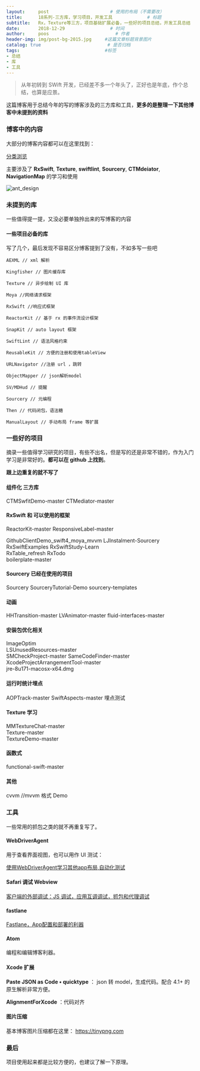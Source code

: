 ```yaml
---
layout:     post                       # 使用的布局（不需要改）
title:      18系列-三方库，学习项目，开发工具             # 标题
subtitle:   Rx，Texture等三方，项目基础扩展必备，一些好的项目总结，开发工具总结             #副标题
date:       2018-12-29                 # 时间
author:     poos                         # 作者
header-img: img/post-bg-2015.jpg     #这篇文章标题背景图片
catalog: true                         # 是否归档
tags:                                #标签
- 总结
- 库
- 工具
---
```


>  从年初转到 SWift 开发，已经差不多一个年头了，正好也是年底，作个总结，也算是应景。

这篇博客用于总结今年的写的博客涉及的三方库和工具，**更多的是整理一下其他博客中未提到的资料**

### 博客中的内容

 大部分的博客内容都可以在这里找到：

 [分类浏览](https://poos.github.io/tags)

主要涉及了 **RxSwift**,  **Texture**,  **swiftlint**,  **Sourcery**,  **CTMdeiator**,  **NavigationMap** 的学习和使用

 ![ant_design](https://poos.github.io/img/2018_poos_github_io.png)


### 未提到的库

一些值得提一提，又没必要单独拎出来的写博客的内容

#### 一些项目必备的库

写了几个，最后发现不容易区分博客提到了没有，不如多写一些吧

```
AEXML // xml 解析

Kingfisher // 图片缓存库

Texture // 异步绘制 UI 库

Moya //网络请求框架

RxSwift //响应式框架

ReactorKit // 基于 rx 的事件流设计框架

SnapKit // auto layout 框架

SwiftLint // 语法风格约束

ReusableKit // 方便的注册和使用tableView

URLNavigator //注册 url ，跳转

ObjectMapper // json解析model

SV/MDHud // 提醒

Sourcery // 元编程

Then // 代码闭包，语法糖

ManualLayout // 手动布局 frame 等扩展

```

### 一些好的项目

摘录一些值得学习研究的项目，有些不出名，但是写的还是非常不错的，作为入门学习是非常好的。**都可以在 github 上找到**。

**跟上边重复的就不写了**

#### 组件化 三方库

CTMSwfitDemo-master
CTMediator-master

#### RxSwift 和 可以使用的框架

ReactorKit-master
ResponsiveLabel-master  

GithubClientDemo_swift4_moya_mvvm
LJInstalment-Sourcery  
RxSwiftExamples
RxSwiftStudy-Learn  
RxTable_refresh
RxTodo  
boilerplate-master  


#### Sourcery  已经在使用的项目

Sourcery
SourceryTutorial-Demo
sourcery-templates

#### 动画

HHTransition-master
LVAnimator-master
fluid-interfaces-master

#### 安装包优化相关

ImageOptim  
LSUnusedResources-master  
SMCheckProject-master
SameCodeFinder-master
XcodeProjectArrangementTool-master  
jre-8u171-macosx-x64.dmg  

#### 运行时统计埋点

AOPTrack-master
SwiftAspects-master
埋点测试  

#### Texture 学习

MMTextureChat-master  
Texture-master  
TextureDemo-master  

#### 函数式

functional-swift-master

#### 其他
cvvm //mvvm 格式 Demo


### 工具

一些常用的抓包之类的就不再重复写了。


#### WebDriverAgent

用于查看界面视图，也可以用作 UI 测试：

[使用WebDriverAgent学习其他app布局,自动化测试](https://poos.github.io/2018/07/07/WebDriverAgent/)


#### Safari 调试 Webview

[客户端的外部调试：JS 调试，应用互调调试，抓包和代理调试](https://poos.github.io/2018/11/12/ProjectConnectTest/)


#### fastlane

[Fastlane，App配置和部署的利器](https://poos.github.io/2018/07/24/Fastlane/)


#### Atom

编程和编辑博客利器。

#### Xcode 扩展

**Paste JSON as Code • quicktype** ：  json 转 model，生成代码。配合 4.1+ 的原生解析非常方便。

**AlignmentForXcode** ：代码对齐

#### 图片压缩

基本博客图片压缩都在这里： https://tinypng.com


### 最后

项目使用起来都是比较方便的，也建议了解一下原理。
